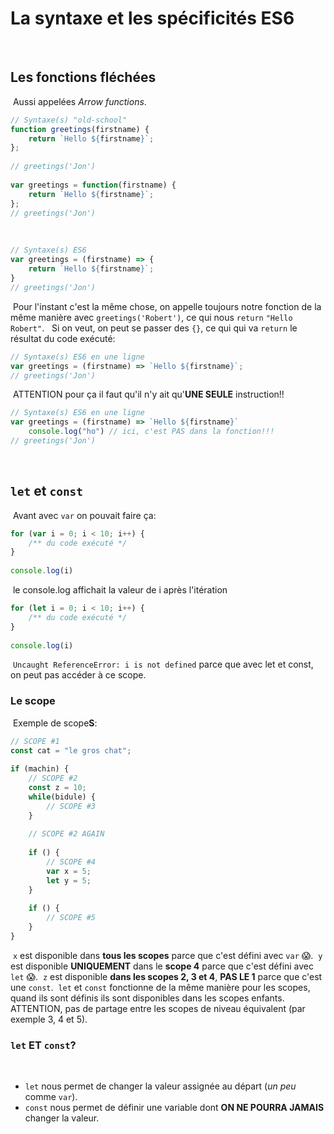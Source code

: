 # La syntaxe et les spécificités ES6
​
## Les fonctions fléchées
​
Aussi appelées _Arrow functions_.
​
```js
// Syntaxe(s) "old-school"
function greetings(firstname) {
    return `Hello ${firstname}`;
};
​
// greetings('Jon')
​
var greetings = function(firstname) {
    return `Hello ${firstname}`;
};
// greetings('Jon')
```
​
```js
// Syntaxe(s) ES6
var greetings = (firstname) => {
    return `Hello ${firstname}`; 
}
// greetings('Jon')
```
​
Pour l'instant c'est la même chose, on appelle toujours notre fonction de la même manière avec `greetings('Robert')`, ce qui nous `return` `"Hello Robert"`.
​
​
Si on veut, on peut se passer des `{}`, ce qui qui va `return` le résultat du code exécuté:
​
```js
// Syntaxe(s) ES6 en une ligne
var greetings = (firstname) => `Hello ${firstname}`;
// greetings('Jon')
```
​
ATTENTION pour ça il faut qu'il n'y ait qu'**UNE SEULE** instruction!!
​
```js
// Syntaxe(s) ES6 en une ligne
var greetings = (firstname) => `Hello ${firstname}`
    console.log("ho") // ici, c'est PAS dans la fonction!!!
// greetings('Jon')
```
​
## `let` et `const`
​
Avant avec `var` on pouvait faire ça:
​
```js
for (var i = 0; i < 10; i++) {
    /** du code exécuté */
}
​
console.log(i)
```
​
le console.log affichait la valeur de i après l'itération
​
```js
for (let i = 0; i < 10; i++) {
    /** du code exécuté */
}
​
console.log(i)
```
​
`Uncaught ReferenceError: i is not defined` parce que avec let et const, on peut pas accéder à ce scope.
​
### Le scope
​
Exemple de scope**S**:
​
```js
// SCOPE #1
const cat = "le gros chat";
​
if (machin) {
    // SCOPE #2
    const z = 10;
    while(bidule) {
        // SCOPE #3
    }
​
    // SCOPE #2 AGAIN
​
    if () {
        // SCOPE #4
        var x = 5;
        let y = 5;
    }
​
    if () {
        // SCOPE #5
    }
}
```
​
`x` est disponible dans **tous les scopes** parce que c'est défini avec `var` 😱.
​
`y` est disponible **UNIQUEMENT** dans le **scope 4** parce que c'est défini avec `let` 😱.
​
`z` est disponible **dans les scopes 2, 3 et 4**, **PAS LE 1** parce que c'est une `const`.
​
`let` et `const` fonctionne de la même manière pour les scopes, quand ils sont définis ils sont disponibles dans les scopes enfants.
ATTENTION, pas de partage entre les scopes de niveau équivalent (par exemple 3, 4 et 5).
​
### `let` ET `const`?
​
- `let` nous permet de changer la valeur assignée au départ (_un peu_ comme `var`).
- `const` nous permet de définir une variable dont **ON NE POURRA JAMAIS** changer la valeur.